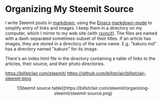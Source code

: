 # Organizing My Steemit Source

I write Steemit posts in [markdown](https://guides.github.com/features/mastering-markdown/), using the [Emacs](https://www.gnu.org/software/emacs/) [markdown-mode](http://jblevins.org/projects/markdown-mode/) to simplify entry of links and images. I keep them in a directory on my computer, which I mirror to my web site (with [rsyncit](https://steemit.com/hacking/@billstclair/rsyncit)). The files are named with a dash-separated sometimes-subset of their titles. If an article has images, they are stored in a directory of the same name. E.g. "kakuro.md" has a directory named "kakuro" for its image.

There's an index.html file in the directory containing a table of links to the articles, their source, and their photo directories.

https://billstclair.com/steemit/
https://github.com/billstclair/billstclair-steemit-blog

<center>
![Steemit source table](https://billstclair.com/steemit/organizing-steemit/steemit-source.png)
</center>
